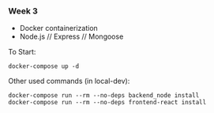 ### Week 3

- Docker containerization
- Node.js // Express // Mongoose

To Start:
```
docker-compose up -d
```

Other used commands (in local-dev):
```
docker-compose run --rm --no-deps backend_node install
docker-compose run --rm --no-deps frontend-react install
```